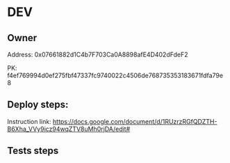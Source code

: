 # DEV

## Owner

Address: 0x07661882d1C4b7F703Ca0A8898afE4D402dFdeF2

PK: f4ef769994d0ef275fbf47337fc9740022c4506de768735353183671fdfa79e8

## Deploy steps:

Instruction link: https://docs.google.com/document/d/1RUzrzRGfQDZTH-B6Xha_VVy9icz94wqZTV8uMh0rjDA/edit#


## Tests steps
